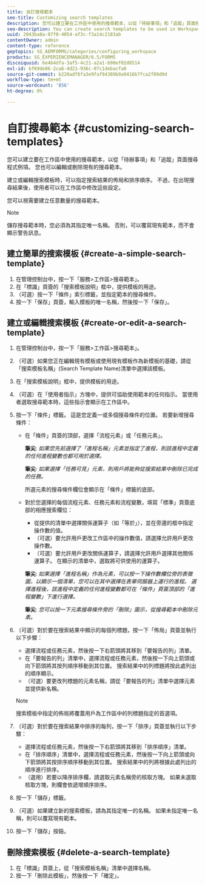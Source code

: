 ```yaml
---
title: 自訂搜尋範本
seo-title: Customizing search templates
description: 您可以建立要在工作區中使用的搜尋範本，以從「待辦事項」和「追蹤」頁面搜尋程式例項。 您也可以編輯或刪除現有的搜尋範本。
seo-description: You can create search templates to be used in Workspace to search for instances of processes from the To Do and Tracking pages. You can also edit or delete existing search templates.
uuid: 2043ba8a-07f0-4054-af3c-f3a14c2183ab
contentOwner: admin
content-type: reference
geptopics: SG_AEMFORMS/categories/configuring_workspace
products: SG_EXPERIENCEMANAGER/6.5/FORMS
discoiquuid: 6e4b4dfa-3af5-4c21-a2a1-b90ef02d8514
exl-id: bf69de86-2ca6-4d21-936c-07c1debacfa0
source-git-commit: b220adf6fa3e9faf94389b9a9416b7fca2f89d9d
workflow-type: tm+mt
source-wordcount: '856'
ht-degree: 0%

---
```


# 自訂搜尋範本 {#customizing-search-templates}

您可以建立要在工作區中使用的搜尋範本，以從「待辦事項」和「追蹤」頁面搜尋程式例項。 您也可以編輯或刪除現有的搜尋範本。

建立或編輯搜索模板時，可以指定搜索結果的佈局和排序順序。 不過，在出現搜尋結果後，使用者可以在工作區中修改這些設定。

您可以視需要建立任意數量的搜尋範本。

>[!NOTE]
>
>儲存搜尋範本時，您必須為其指定唯一名稱。 否則，可以覆寫現有範本，而不會顯示警告訊息。

## 建立簡單的搜索模板 {#create-a-simple-search-template}

1. 在管理控制台中，按一下「服務>工作區>搜尋範本」。
1. 在「標識」頁簽的「搜索模板說明」框中，提供模板的用途。
1. （可選）按一下「條件」索引標籤，並指定範本的搜尋條件。
1. 按一下「保存」頁簽，輸入模板的唯一名稱，然後按一下「保存」。

## 建立或編輯搜索模板 {#create-or-edit-a-search-template}

1. 在管理控制台中，按一下「服務>工作區>搜尋範本」。
1. （可選）如果您正在編輯現有模板或使用現有模板作為新模板的基礎，請從「搜索模板名稱」(Search Template Name)清單中選擇該模板。
1. 在「搜索模板說明」框中，提供模板的用途。
1. （可選）在「使用者指示」方塊中，提供可協助使用範本的任何指示。 當使用者選取搜尋範本時，這些指示會顯示在工作區中。
1. 按一下「條件」標籤。 這是您定義一或多個搜尋條件的位置。 若要新增搜尋條件：

   * 在「條件」頁簽的頂部，選擇「流程元素」或「任務元素」。

      **筆尖**: *如果您先前選擇了「進程名稱」元素並指定了進程，則該進程中定義的任何進程變數也都可用於選擇。*

      **筆尖**: *如果選擇「任務可見」元素，則用戶將能夠從搜索結果中刪除已完成的任務。*

      所選元素的搜尋條件欄位會顯示在「條件」標籤的底部。

   * 對於您選擇的每個流程元素、任務元素和流程變數，填寫「標準」頁簽底部的相應搜索欄位：

      * 從提供的清單中選擇關係運算子（如「等於」），並在旁邊的框中指定操作數的值。
      * （可選）要允許用戶更改工作區中的操作數值，請選擇允許用戶更改操作數。
      * （可選）要允許用戶更改關係運算子，請選擇允許用戶選擇其他關係運算子。 在顯示的清單中，選取將可供使用的運算子。

      **筆尖**: *如果選擇「進程名稱」作為元素，可以按一下操作數欄位旁的表徵圖，以顯示一個清單，您可以在其中選擇在表單伺服器上運行的進程。 選擇進程後，該進程中定義的任何進程變數都可在「條件」頁簽頂部的「進程變數」下進行選擇。*

      **筆尖**: *您可以按一下元素搜尋條件旁的「刪除」圖示，從搜尋範本中刪除元素。*


1. （可選）對於要在搜索結果中顯示的每個列標題，按一下「佈局」頁簽並執行以下步驟：

   * 選擇流程或任務元素，然後按一下右箭頭將其移到「要報告的列」清單。
   * 在「要報告的列」清單中，選擇流程或任務元素，然後按一下向上箭頭或向下箭頭將其按列順序移動到其位置。 搜索結果中的列標題將按此處列出的順序顯示。
   * （可選）要更改列標題的元素名稱，請從「要報告的列」清單中選擇元素並提供新名稱。

   >[!NOTE]
   >
   >搜索模板中指定的佈局將覆蓋用戶為工作區中的列標題指定的首選項。

1. （可選）對於要在搜索結果中排序的每列，按一下「排序」頁簽並執行以下步驟：

   * 選擇流程或任務元素，然後按一下右箭頭將其移到「排序順序」清單。
   * 在「排序順序」清單中，選擇流程或任務元素，然後按一下向上箭頭或向下箭頭將其按排序順序移動到其位置。 搜索結果中的列將根據此處列出的順序進行排序。
   * （選用）若要以降序排序欄，請選取元素名稱旁的核取方塊。 如果未選取核取方塊，則欄會依遞增順序排序。

1. 按一下「儲存」標籤。
1. （可選）如果建立新的搜索模板，請為其指定唯一的名稱。 如果未指定唯一名稱，則可以覆寫現有範本。
1. 按一下「儲存」按鈕。

## 刪除搜索模板 {#delete-a-search-template}

1. 在「標識」頁簽上，從「搜索模板名稱」清單中選擇名稱。
1. 按一下「刪除此模板」，然後按一下「確定」。
